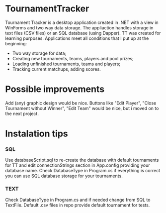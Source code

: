 # TournamentTracker
Tournament Tracker is a desktop application created in .NET with a view in WinForms and two way data storage. The appliaction handles storage in text files (CSV files) or an SQL database (using Dapper). TT was created for learning purposes.
Applications meet all conditions that I put up at the beginning:

- Two way storage for data;
- Creating new tournaments, teams, players and pool prizes;
- Loading unfinished tournaments, teams and players;
- Tracking current matchups, adding scores.

# Possible improvements
Add (any) graphic design would be nice. Buttons like "Edit Player", "Close Tournament without Winner", "Edit Team" would be nice, but i moved on to the next project.

# Instalation tips
### SQL
Use databaseScript.sql to re-create the database with default tournaments for TT and edit connectionStrings section in App.config providing your database name. Check DatabaseType in Program.cs if everything is correct you can use SQL database storage for your tournaments.

### TEXT
Check DatabaseType in Program.cs and if needed change from SQL to TextFile. Default .csv files in repo provide default tournament for tests.
